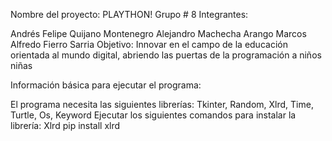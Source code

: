 Nombre del proyecto: PLAYTHON! 
Grupo # 8 
Integrantes:

Andrés Felipe Quijano Montenegro
Alejandro Machecha Arango
Marcos Alfredo Fierro Sarria
Objetivo: Innovar en el campo de la educación orientada al mundo digital, abriendo las puertas de la programación a niños niñas

Información básica para ejecutar el programa:

El programa necesita las siguientes librerías: Tkinter, Random, Xlrd, Time, Turtle, Os, Keyword 
Ejecutar los siguientes comandos para instalar la librería: Xlrd 
pip install xlrd
